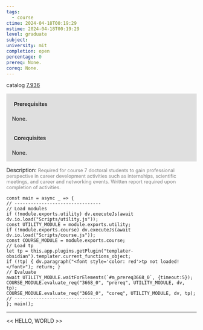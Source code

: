 ```yaml
---
tags:
  - course
ctime: 2024-04-18T00:19:29
mstime: 2024-04-18T00:19:29
level: graduate
subject: 
university: mit
completion: open
percentage: 0
prereq: None.
coreq: None.
---
```


catalog [7.936](http://student.mit.edu/catalog/m7a.html#7.936)

<span style="display: block; padding: 15px; background-color: rgb(100, 100, 100, 0.2);"><font id="m_prereq3668_0" style="display: block; font-family: Arial, sans-serif; font-weight: bold; padding: 5px">Prerequisites</font><br><span id="prereq3668_0">None.</span></span>
<span style="display: block; padding: 15px; background-color: rgb(100, 100, 100, 0.2);"><font id="m_coreq3668_0" style="display: block; font-family: Arial, sans-serif; font-weight: bold; padding: 5px">Corequisites</font><br><span id="coreq3668_0">None.</span></span>

<font style="">Description:</font>
<font style="color: grey; font-size: 0.8rem;">Required for course 7 doctoral students to gain professional perspective in career development activities such as internships, scientific meetings, and career and networking events. Written report required upon completion of activities.</font>

```dataviewjs
const main = async _ => {
// --------------------------------
// Load modules
if (!module.exports.utility) dv.executeJs(await dv.io.load("Scripts/utility.js"));
const UTILITY_MODULE = module.exports.utility;
if (!module.exports.course) dv.executeJs(await dv.io.load("Scripts/course.js"));
const COURSE_MODULE = module.exports.course;
// Load tp
let tp = this.app.plugins.getPlugin("templater-obsidian").templater.current_functions_object;
if (!tp) { dv.paragraph("<font style='color: red'>tp not loaded!</font>"); return; }
// Evaluate
await UTILITY_MODULE.waitForElements(`#m_prereq3668_0`, {timeout:5});
COURSE_MODULE.evaluate_req("3668_0", "prereq", UTILITY_MODULE, dv, tp);
COURSE_MODULE.evaluate_req("3668_0", "coreq", UTILITY_MODULE, dv, tp);
// --------------------------------
}; main();
```

---

<< HELLO, WORLD >>
